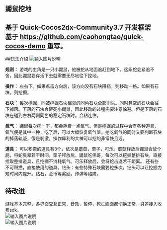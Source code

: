 ## 鼹鼠挖地
基于 Quick-Cocos2dx-Community3.7 开发框架      
基于 https://github.com/caohongtao/quick-cocos-demo 重写。
------

##玩法介绍
![输入图片说明](http://git.oschina.net/uploads/images/2015/1014/222620_f2846c9b_132413.jpeg "在这里输入图片标题")   

**规则：** 游戏的主角是一只小鼹鼠，他被蛇从地面追赶到地下。这条蛇会紧追不舍，因此鼹鼠要存活下去就需要无尽地往下挖地。

**操作：** 左右下。如果点击方向后，该方向没有石块阻挡，则移动一格。如果有石块，则挖掘。

**石块：** 每次挖掘，同被挖掘石块相邻的同色石块全部消失。同时悬空的石块会往下掉落。下落的石块会砸死小鼹鼠，因此移动的过程需要注意躲避。但是下落的石块在碰到左右两侧同色的稳定石块时，会粘连住。

**氧气：** 鼹鼠每次挖一下，都会耗费一点氧气。但是挖掘的过程中会有各种道具，氧气便是其中一种，吃了后，可以大幅恢复氧气值。抢吃氧气的同时又要判断石块的掉落轨迹，很是刺激，操作犀利的大神可以挖的非常快且远。

**道具：** 可以积攒的道具有3个，依次是蘑菇，栗子，可乐。蘑菇释放后鼹鼠会放个屁，将蛇臭晕若干时间。栗子释放后，鼹鼠吃伟哥，每次可以挖掘整排石块，直接拾取整排道具，且挖掘不消耗氧气。可乐释放后，会将蛇击退若干距离。
还有些不可积攒，直接使用的道具。钻头：有些特殊石块需要挖多次，钻头可以让挖掘力短时间内提升。钻石，金币等奖励。炸弹等陷阱。

## 待改进
游戏基本完整，各界面交互正常，音效，暂停，死亡画面都切换正常，只差接入收费sdk。   
![输入图片说明](http://git.oschina.net/uploads/images/2015/1014/230754_5ff8ebd3_132413.jpeg "在这里输入图片标题")   
![输入图片说明](http://git.oschina.net/uploads/images/2015/1014/230738_f2e024dc_132413.jpeg "在这里输入图片标题")   